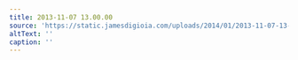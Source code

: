 ```yaml
---
title: 2013-11-07 13.00.00
source: 'https://static.jamesdigioia.com/uploads/2014/01/2013-11-07-13-00-00-scaled.jpg'
altText: ''
caption: ''
---
```



